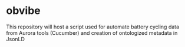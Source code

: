 # obvibe
This repository will host a script used for automate battery cycling data from Aurora tools (Cucumber) and creation of ontologized metadata in JsonLD
